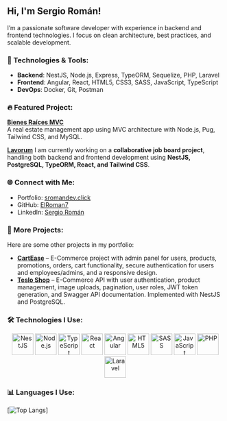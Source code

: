 ## Hi, I'm Sergio Román!  
I’m a passionate software developer with experience in backend and frontend technologies. I focus on clean architecture, best practices, and scalable development.

### 🚀 Technologies & Tools:
- **Backend**: NestJS, Node.js, Express, TypeORM, Sequelize, PHP, Laravel  
- **Frontend**: Angular, React, HTML5, CSS3, SASS, JavaScript, TypeScript  
- **DevOps**: Docker, Git, Postman  

### 🔥 Featured Project:  
**[Bienes Raíces MVC](https://github.com/ElRoman7/BienesRaicesMVCJs)**  
A real estate management app using MVC architecture with Node.js, Pug, Tailwind CSS, and MySQL.

**[Lavorum](https://lavorum.sromandev.click)**
I am currently working on a **collaborative job board project**, handling both backend and frontend development using **NestJS, PostgreSQL, TypeORM, React, and Tailwind CSS**.  

### 🌐 Connect with Me:  
- Portfolio: [sromandev.click](https://sromandev.click/)  
- GitHub: [ElRoman7](https://github.com/ElRoman7)  
- LinkedIn: [Sergio Román](https://www.linkedin.com/in/sergio-roman-397a012b4/)

### 📂 More Projects:  
Here are some other projects in my portfolio:
- **[CartEase](https://github.com/ElRoman7/CartEase)** – E-Commerce project with admin panel for users, products, promotions, orders, cart functionality, secure authentication for users and employees/admins, and a responsive design.
- **[Teslo Shop](https://github.com/ElRoman7/Teslo-shop)** – E-Commerce API with user authentication, product management, image uploads, pagination, user roles, JWT token generation, and Swagger API documentation. Implemented with NestJS and PostgreSQL.

### 🛠️ Technologies I Use:  
<p align="center">
  <img src="https://nestjs.com/img/logo-small.svg" alt="NestJS" width="50" height="50"/>
  <img src="https://cdn.jsdelivr.net/gh/devicons/devicon/icons/nodejs/nodejs-original.svg" alt="Node.js" width="50" height="50"/>
  <img src="https://cdn.jsdelivr.net/gh/devicons/devicon/icons/typescript/typescript-original.svg" alt="TypeScript" width="50" height="50"/>
  <img src="https://cdn.jsdelivr.net/gh/devicons/devicon/icons/react/react-original.svg" alt="React" width="50" height="50"/>
  <img src="https://cdn.jsdelivr.net/gh/devicons/devicon/icons/angularjs/angularjs-original.svg" alt="Angular" width="50" height="50"/>
  <img src="https://cdn.jsdelivr.net/gh/devicons/devicon/icons/html5/html5-original.svg" alt="HTML5" width="50" height="50"/>
  <img src="https://media2.dev.to/dynamic/image/width=800%2Cheight=%2Cfit=scale-down%2Cgravity=auto%2Cformat=auto/https%3A%2F%2Fdev-to-uploads.s3.amazonaws.com%2Fuploads%2Farticles%2F7j353v8xe1h861uc5i53.png" alt="SASS" width="50" height="50"/>
  <img src="https://cdn.jsdelivr.net/gh/devicons/devicon/icons/javascript/javascript-original.svg" alt="JavaScript" width="50" height="50"/>
  <img src="https://cdn.jsdelivr.net/gh/devicons/devicon/icons/php/php-original.svg" alt="PHP" width="50" height="50"/>
  <img src="https://upload.wikimedia.org/wikipedia/commons/9/9a/Laravel.svg" alt="Laravel" width="50" height="50"/>
</p>

### 📊 Languages I Use:
[![Top Langs](https://github-readme-stats.vercel.app/api/top-langs/?username=ElRoman7&layout=donut)]
